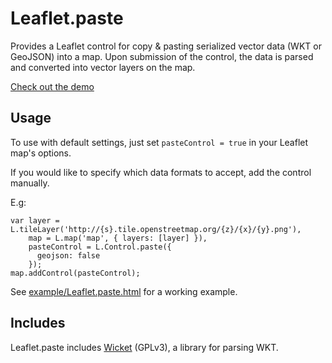 # Leaflet.paste

Provides a Leaflet control for copy & pasting serialized vector data (WKT or
GeoJSON) into a map. Upon submission of the control, the data is parsed and 
converted into vector layers on the map.

[Check out the demo](http://thegreat.github.com/Leaflet.paste/demo.html)

## Usage

To use with default settings, just set ```pasteControl = true``` in your Leaflet map's options.

If you would like to specify which data formats to accept, add the control manually.

E.g:

```
var layer = L.tileLayer('http://{s}.tile.openstreetmap.org/{z}/{x}/{y}.png'),
    map = L.map('map', { layers: [layer] }),
    pasteControl = L.Control.paste({
      geojson: false
    });
map.addControl(pasteControl);
```

See [example/Leaflet.paste.html](https://github.com/thegreat/Leaflet.paste/blob/master/example/Leaflet.paste.html) for a working example.


## Includes

Leaflet.paste includes [Wicket] (GPLv3), a library for parsing WKT.

[Wicket]: https://github.com/arthur-e/Wicket
